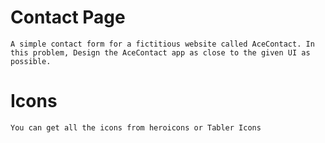 # Contact Page

    A simple contact form for a fictitious website called AceContact. In this problem, Design the AceContact app as close to the given UI as possible.

# Icons
    You can get all the icons from heroicons or Tabler Icons